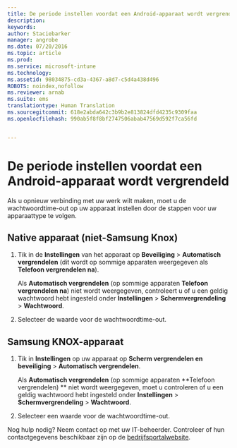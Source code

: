 ```yaml
---
title: De periode instellen voordat een Android-apparaat wordt vergrendeld | Microsoft Intune
description: 
keywords: 
author: Staciebarker
manager: angrobe
ms.date: 07/20/2016
ms.topic: article
ms.prod: 
ms.service: microsoft-intune
ms.technology: 
ms.assetid: 98034875-cd3a-4367-a8d7-c5d4a438d496
ROBOTS: noindex,nofollow
ms.reviewer: arnab
ms.suite: ems
translationtype: Human Translation
ms.sourcegitcommit: 618e2abda642c3b9b2e813824dfd4235c9309faa
ms.openlocfilehash: 990ab5f8f8bf2747506abab47569d592f7ca56fd


---
```


# De periode instellen voordat een Android-apparaat wordt vergrendeld
Als u opnieuw verbinding met uw werk wilt maken, moet u de wachtwoordtime-out op uw apparaat instellen door de stappen voor uw apparaattype te volgen.

## Native apparaat (niet-Samsung Knox)

1.  Tik in de **Instellingen** van het apparaat op **Beveiliging** &gt; **Automatisch vergrendelen** (dit wordt op sommige apparaten weergegeven als **Telefoon vergrendelen na**).

    Als **Automatisch vergrendelen** (op sommige apparaten **Telefoon vergrendelen na**) niet wordt weergegeven, controleert u of u een geldig wachtwoord hebt ingesteld onder **Instellingen** &gt; **Schermvergrendeling** &gt; **Wachtwoord**.

2.  Selecteer de waarde voor de wachtwoordtime-out.

## Samsung KNOX-apparaat

1.  Tik in **Instellingen** op uw apparaat op **Scherm vergrendelen en beveiliging** &gt; **Automatisch vergrendelen**.

    Als **Automatisch vergrendelen** (op sommige apparaten **Telefoon vergrendelen) ** niet wordt weergegeven, moet u controleren of u een geldig wachtwoord hebt ingesteld onder **Instellingen** &gt; **Schermvergrendeling** &gt; **Wachtwoord**.

2.  Selecteer een waarde voor de wachtwoordtime-out.

Nog hulp nodig? Neem contact op met uw IT-beheerder. Controleer of hun contactgegevens beschikbaar zijn op de [bedrijfsportalwebsite](http://portal.manage.microsoft.com).



<!--HONumber=Jul16_HO4-->


